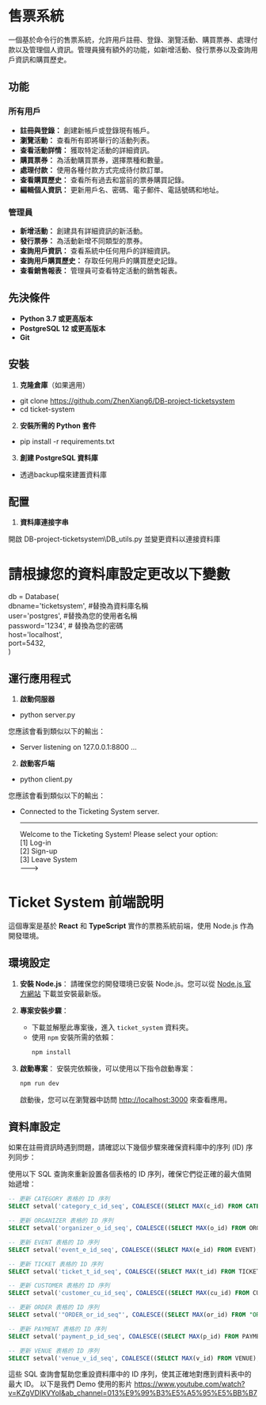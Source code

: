 # 售票系統

一個基於命令行的售票系統，允許用戶註冊、登錄、瀏覽活動、購買票券、處理付款以及管理個人資訊。管理員擁有額外的功能，如新增活動、發行票券以及查詢用戶資訊和購買歷史。

## 功能

### 所有用戶

- **註冊與登錄：** 創建新帳戶或登錄現有帳戶。
- **瀏覽活動：** 查看所有即將舉行的活動列表。
- **查看活動詳情：** 獲取特定活動的詳細資訊。
- **購買票券：** 為活動購買票券，選擇票種和數量。
- **處理付款：** 使用各種付款方式完成待付款訂單。
- **查看購買歷史：** 查看所有過去和當前的票券購買記錄。
- **編輯個人資訊：** 更新用戶名、密碼、電子郵件、電話號碼和地址。

### 管理員

- **新增活動：** 創建具有詳細資訊的新活動。
- **發行票券：** 為活動新增不同類型的票券。
- **查詢用戶資訊：** 查看系統中任何用戶的詳細資訊。
- **查詢用戶購買歷史：** 存取任何用戶的購買歷史記錄。
- **查看銷售報表：** 管理員可查看特定活動的銷售報表。

## 先決條件

- **Python 3.7 或更高版本**
- **PostgreSQL 12 或更高版本**
- **Git**

## 安裝

1. **克隆倉庫**（如果適用）

- git clone https://github.com/ZhenXiang6/DB-project-ticketsystem
- cd ticket-system

2. **安裝所需的 Python 套件**

- pip install -r requirements.txt

3. **創建 PostgreSQL 資料庫**

- 透過backup檔來建置資料庫

## 配置

1. **資料庫連接字串**

開啟 DB-project-ticketsystem\DB_utils.py 並變更資料以連接資料庫

# 請根據您的資料庫設定更改以下變數
db = Database(    
    dbname='ticketsystem',  #替換為資料庫名稱  
    user='postgres',  #替換為您的使用者名稱  
    password='1234',  # 替換為您的密碼  
    host='localhost',   
    port=5432,  
)

## 運行應用程式

1. **啟動伺服器**

- python server.py

您應該會看到類似以下的輸出：
- Server listening on 127.0.0.1:8800 ...

2. **啟動客戶端**

- python client.py
    
您應該會看到類似以下的輸出：
- Connected to the Ticketing System server.

   ----------------------------------------  
   Welcome to the Ticketing System! Please select your option:  
   [1] Log-in  
   [2] Sign-up  
   [3] Leave System  
   --->


# Ticket System 前端說明

這個專案是基於 **React** 和 **TypeScript** 實作的票務系統前端，使用 Node.js 作為開發環境。

## 環境設定

1. **安裝 Node.js**：
   請確保您的開發環境已安裝 Node.js。您可以從 [Node.js 官方網站](https://nodejs.org/) 下載並安裝最新版。

2. **專案安裝步驟**：
   - 下載並解壓此專案後，進入 `ticket_system` 資料夾。
   - 使用 `npm` 安裝所需的依賴：
     ```bash
     npm install
     ```

3. **啟動專案**：
   安裝完依賴後，可以使用以下指令啟動專案：
   ```bash
   npm run dev
   ```

   啟動後，您可以在瀏覽器中訪問 [http://localhost:3000](http://localhost:3000) 來查看應用。

## 資料庫設定

如果在註冊資訊時遇到問題，請確認以下幾個步驟來確保資料庫中的序列 (ID) 序列同步：

使用以下 SQL 查詢來重新設置各個表格的 ID 序列，確保它們從正確的最大值開始遞增：

```sql
-- 更新 CATEGORY 表格的 ID 序列
SELECT setval('category_c_id_seq', COALESCE((SELECT MAX(c_id) FROM CATEGORY), 0) + 1, false);

-- 更新 ORGANIZER 表格的 ID 序列
SELECT setval('organizer_o_id_seq', COALESCE((SELECT MAX(o_id) FROM ORGANIZER), 0) + 1, false);

-- 更新 EVENT 表格的 ID 序列
SELECT setval('event_e_id_seq', COALESCE((SELECT MAX(e_id) FROM EVENT), 0) + 1, false);

-- 更新 TICKET 表格的 ID 序列
SELECT setval('ticket_t_id_seq', COALESCE((SELECT MAX(t_id) FROM TICKET), 0) + 1, false);

-- 更新 CUSTOMER 表格的 ID 序列
SELECT setval('customer_cu_id_seq', COALESCE((SELECT MAX(cu_id) FROM CUSTOMER), 0) + 1, false);

-- 更新 ORDER 表格的 ID 序列
SELECT setval('"ORDER_or_id_seq"', COALESCE((SELECT MAX(or_id) FROM "ORDER"), 0) + 1, false);

-- 更新 PAYMENT 表格的 ID 序列
SELECT setval('payment_p_id_seq', COALESCE((SELECT MAX(p_id) FROM PAYMENT), 0) + 1, false);

-- 更新 VENUE 表格的 ID 序列
SELECT setval('venue_v_id_seq', COALESCE((SELECT MAX(v_id) FROM VENUE), 0) + 1, false);
```

這些 SQL 查詢會幫助您重設資料庫中的 ID 序列，使其正確地對應到資料表中的最大 ID。
以下是我們 Demo 使用的影片 https://www.youtube.com/watch?v=KZgVDIKVYoI&ab_channel=013%E9%99%B3%E5%A5%95%E5%BB%B7


